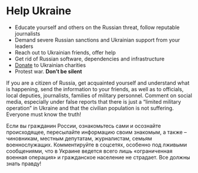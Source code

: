 # Help Ukraine

- Educate yourself and others on the Russian threat, follow reputable journalists
- Demand severe Russian sanctions and Ukrainian support from your leaders
- Reach out to Ukrainian friends, offer help
- Get rid of Russian software, dependencies and infrastructure
- [Donate](/Donate.md) to Ukrainian charities
- Protest war. **Don’t be silent**

If you are a citizen of Russia, get acquainted yourself and understand what is happening, send the information to your friends, as well as to officials, local deputies, journalists, families of military personnel. Comment on social media, especially under false reports that there is just a “limited military operation” in Ukraine and that the civilian population is not suffering. Everyone must know the truth!

Если вы гражданин России, ознакомьтесь сами и осознайте происходящее, пересылайте информацию своим знакомым, а также – чиновникам, местным депутатам, журналистам, семьям военнослужащих. Комментируйте в соцсетях, особенно под лживыми сообщениями, что в Украине ведется всего лишь «ограниченная военная операция» и гражданское население не страдает. Все должны знать правду!
